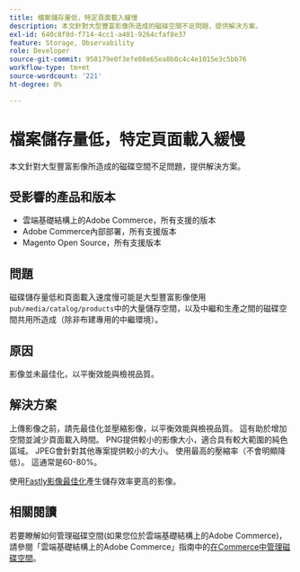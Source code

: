 ```yaml
---
title: 檔案儲存量低，特定頁面載入緩慢
description: 本文針對大型豐富影像所造成的磁碟空間不足問題，提供解決方案。
exl-id: 640c8f0d-f714-4cc1-a401-9264cfaf8e37
feature: Storage, Observability
role: Developer
source-git-commit: 958179e0f3efe08e65ea8b0c4c4e1015e3c5bb76
workflow-type: tm+mt
source-wordcount: '221'
ht-degree: 0%

---
```


# 檔案儲存量低，特定頁面載入緩慢

本文針對大型豐富影像所造成的磁碟空間不足問題，提供解決方案。

## 受影響的產品和版本

* 雲端基礎結構上的Adobe Commerce，所有支援的版本
* Adobe Commerce內部部署，所有支援版本
* Magento Open Source，所有支援版本

## 問題

磁碟儲存量低和頁面載入速度慢可能是大型豐富影像使用`pub/media/catalog/products`中的大量儲存空間，以及中繼和生產之間的磁碟空間共用所造成（除非布建專用的中繼環境）。

## 原因

影像並未最佳化，以平衡效能與檢視品質。

## 解決方案

上傳影像之前，請先最佳化並壓縮影像，以平衡效能與檢視品質。 這有助於增加空間並減少頁面載入時間。 PNG提供較小的影像大小，適合具有較大範圍的純色區域。 JPEG會針對其他專案提供較小的大小。 使用最高的壓縮率（不會明顯降低）。 這通常是60-80%。

使用[Fastly影像最佳化](https://experienceleague.adobe.com/docs/commerce-cloud-service/user-guide/cdn/fastly-image-optimization.html)產生儲存效率更高的影像。

## 相關閱讀

若要瞭解如何管理磁碟空間(如果您位於雲端基礎結構上的Adobe Commerce)，請參閱「雲端基礎結構上的Adobe Commerce」指南中的[在Commerce中管理磁碟空間](https://experienceleague.adobe.com/docs/commerce-cloud-service/user-guide/develop/storage/manage-disk-space.html)。
